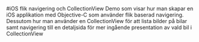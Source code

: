 #iOS flik navigering och CollectionView
Demo som visar hur man skapar en iOS applikation med Objective-C som använder flik baserad navigering.
Dessutom hur man använder en CollectionView för att lista bilder på bilar samt navigering till en detaljsida för mer ingående presentation av vald bil i CollectionView